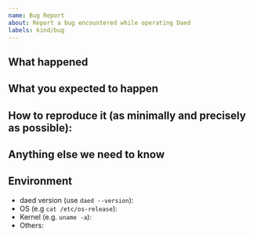 ```yaml
---
name: Bug Report
about: Report a bug encountered while operating Daed
labels: kind/bug
---
```


<!--
Please use this template while reporting a bug and provide as much info as possible. Not doing so may result in your bug not being addressed in a timely manner. Thanks!
-->

## What happened

## What you expected to happen

## How to reproduce it (as minimally and precisely as possible):

## Anything else we need to know

## Environment

- daed version (use `daed --version`):
- OS (e.g `cat /etc/os-release`):
- Kernel (e.g. `uname -a`):
- Others:
